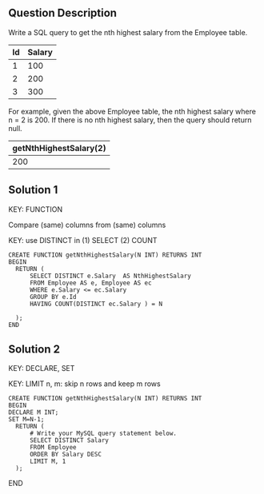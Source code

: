 ## Question Description

Write a SQL query to get the nth highest salary from the Employee table.

| Id | Salary |
|----|--------|
| 1  | 100    |
| 2  | 200    |
| 3  | 300    |

For example, given the above Employee table, the nth highest salary where n = 2 is 200. If there is no nth highest salary, then the query should return null.

| getNthHighestSalary(2) |
|------------------------|
| 200                    |


## Solution 1

KEY: FUNCTION

Compare (same) columns from (same) columns

KEY: use DISTINCT in (1) SELECT (2) COUNT 

```mysql
CREATE FUNCTION getNthHighestSalary(N INT) RETURNS INT
BEGIN
  RETURN (
      SELECT DISTINCT e.Salary  AS NthHighestSalary
      FROM Employee AS e, Employee AS ec
      WHERE e.Salary <= ec.Salary
      GROUP BY e.Id
      HAVING COUNT(DISTINCT ec.Salary ) = N
      
  );
END

```

## Solution 2

KEY: DECLARE, SET

KEY: LIMIT n, m: skip n rows and keep m rows

```mysql
CREATE FUNCTION getNthHighestSalary(N INT) RETURNS INT
BEGIN
DECLARE M INT;
SET M=N-1;
  RETURN (
      # Write your MySQL query statement below.
      SELECT DISTINCT Salary 
      FROM Employee 
      ORDER BY Salary DESC 
      LIMIT M, 1
  );
  ```
END

